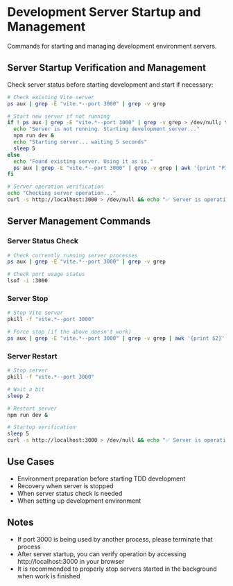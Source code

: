# Development Server Startup and Management

Commands for starting and managing development environment servers.

## Server Startup Verification and Management

Check server status before starting development and start if necessary:

```bash
# Check existing Vite server
ps aux | grep -E "vite.*--port 3000" | grep -v grep

# Start new server if not running
if ! ps aux | grep -E "vite.*--port 3000" | grep -v grep > /dev/null; then
  echo "Server is not running. Starting development server..."
  npm run dev &
  echo "Starting server... waiting 5 seconds"
  sleep 5
else
  echo "Found existing server. Using it as is."
  ps aux | grep -E "vite.*--port 3000" | grep -v grep | awk '{print "PID: " $2 " - Vite server already running"}'
fi

# Server operation verification
echo "Checking server operation..."
curl -s http://localhost:3000 > /dev/null && echo "✅ Server is operating normally" || echo "⚠️ Cannot connect to server"
```

## Server Management Commands

### Server Status Check

```bash
# Check currently running server processes
ps aux | grep -E "vite.*--port 3000" | grep -v grep

# Check port usage status
lsof -i :3000
```

### Server Stop

```bash
# Stop Vite server
pkill -f "vite.*--port 3000"

# Force stop (if the above doesn't work)
ps aux | grep -E "vite.*--port 3000" | grep -v grep | awk '{print $2}' | xargs kill -9
```

### Server Restart

```bash
# Stop server
pkill -f "vite.*--port 3000"

# Wait a bit
sleep 2

# Restart server
npm run dev &

# Startup verification
sleep 5
curl -s http://localhost:3000 > /dev/null && echo "✅ Server is operating normally" || echo "⚠️ Cannot connect to server"
```

## Use Cases

- Environment preparation before starting TDD development
- Recovery when server is stopped
- When server status check is needed
- When setting up development environment

## Notes

- If port 3000 is being used by another process, please terminate that process
- After server startup, you can verify operation by accessing http://localhost:3000 in your browser
- It is recommended to properly stop servers started in the background when work is finished
